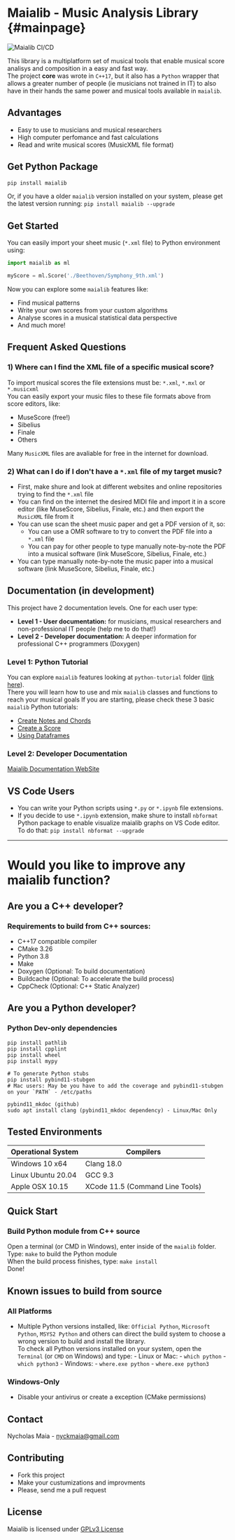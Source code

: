 # Maialib - Music Analysis Library {#mainpage}

![Maialib CI/CD](https://github.com/nyckmaia/maialib/actions/workflows/wheels.yml/badge.svg)

This library is a multiplatform set of musical tools that enable musical score analisys and composition in a easy and fast way. <br>
The project **core** was wrote in `C++17`, but it also has a `Python` wrapper that allows a greater number of people (ie musicians not trained in IT) to also have in their hands the same power and musical tools available in `maialib`.

## Advantages

- Easy to use to musicians and musical researchers
- High computer perfomance and fast calculations
- Read and write musical scores (MusicXML file format)

## Get Python Package

```python
pip install maialib
```

Or, if you have a older `maialib` version installed on your system, please get the latest version running: `pip install maialib --upgrade`

## Get Started

You can easily import your sheet music (`*.xml` file) to Python environment using:

```python
import maialib as ml

myScore = ml.Score('./Beethoven/Symphony_9th.xml')
```

Now you can explore some `maialib` features like:

- Find musical patterns
- Write your own scores from your custom algorithms
- Analyse scores in a musical statistical data perspective
- And much more!

## Frequent Asked Questions

### 1) Where can I find the XML file of a specific musical score?

To import musical scores the file extensions must be: `*.xml`, `*.mxl` or `*.musicxml` <br>
You can easily export your music files to these file formats above from score editors, like:

- MuseScore (free!)
- Sibelius
- Finale
- Others

Many `MusicXML` files are avaliable for free in the internet for download.

### 2) What can I do if I don't have a `*.xml` file of my target music?

- First, make shure and look at different websites and online repositories trying to find the `*.xml` file
- You can find on the internet the desired MIDI file and import it in a score editor (like MuseScore, Sibelius, Finale, etc.) and then export the `MusicXML` file from it
- You can use scan the sheet music paper and get a PDF version of it, so:
  - You can use a OMR software to try to convert the PDF file into a `*.xml` file
  - You can pay for other people to type manually note-by-note the PDF into a musical software (link MuseScore, Sibelius, Finale, etc.)
- You can type manually note-by-note the music paper into a musical software (link MuseScore, Sibelius, Finale, etc.)

## Documentation (in development)

This project have 2 documentation levels. One for each user type:

- **Level 1 - User documentation:** for musicians, musical researchers and non-professional IT people (help me to do that!)
- **Level 2 - Developer documentation:** A deeper information for professional C++ programmers (Doxygen)

### Level 1: Python Tutorial

You can explore `maialib` features looking at `python-tutorial` folder ([link here](https://github.com/nyckmaia/maialib/tree/main/python-tutorial)). <br>
There you will learn how to use and mix `maialib` classes and functions to reach your musical goals
If you are starting, please check these 3 basic `maialib` Python tutorials:

- [Create Notes and Chords](https://github.com/nyckmaia/maialib/blob/main/python-tutorial/create_notes_chords.ipynb)
- [Create a Score](https://github.com/nyckmaia/maialib/blob/main/python-tutorial/create_score.ipynb)
- [Using Dataframes](https://github.com/nyckmaia/maialib/blob/main/python-tutorial/dataframe.ipynb)

### Level 2: Developer Documentation

[Maialib Documentation WebSite](https://maialib.com/)

## VS Code Users

- You can write your Python scripts using `*.py` or `*.ipynb` file extensions.
- If you decide to use `*.ipynb` extension, make shure to install `nbformat` Python package to enable visualize maialib graphs on VS Code editor.
  To do that: `pip install nbformat --upgrade`

---

# Would you like to improve any maialib function?

## Are you a C++ developer?

### Requirements to build from C++ sources:

- C++17 compatible compiler
- CMake 3.26
- Python 3.8
- Make
- Doxygen (Optional: To build documentation)
- Buildcache (Optional: To accelerate the build process)
- CppCheck (Optional: C++ Static Analyzer)

## Are you a Python developer?

### Python Dev-only dependencies

```
pip install pathlib
pip install cpplint
pip install wheel
pip install mypy

# To generate Python stubs
pip install pybind11-stubgen
# Mac users: May be you have to add the coverage and pybind11-stubgen on your `PATH` - /etc/paths

pybind11_mkdoc (github)
sudo apt install clang (pybind11_mkdoc dependency) - Linux/Mac Only
```

## Tested Environments

| Operational System | Compilers                       |
| ------------------ | ------------------------------- |
| Windows 10 x64     | Clang 18.0                      |
| Linux Ubuntu 20.04 | GCC 9.3                         |
| Apple OSX 10.15    | XCode 11.5 (Command Line Tools) |

## Quick Start

### Build Python module from C++ source

Open a terminal (or CMD in Windows), enter inside of the `maialib` folder. <br>
Type: `make` to build the Python module <br>
When the build process finishes, type: `make install` <br>
Done!

## Known issues to build from source

### All Platforms

- Multiple Python versions installed, like: `Official Python`, `Microsoft Python`, `MSYS2 Python` and others can direct the build system to choose a wrong version to build and install the library. <br>
  To check all Python versions installed on your system, open the `Terminal` (or `CMD` on Windows) and type: - Linux or Mac: - `which python` - `which python3` - Windows: - `where.exe python` - `where.exe python3`

### Windows-Only

- Disable your antivirus or create a exception (CMake permissions)

## Contact

Nycholas Maia - nyckmaia@gmail.com

## Contributing

- Fork this project
- Make your custumizations and improvments
- Please, send me a pull request

## License

Maialib is licensed under [GPLv3 License](https://www.gnu.org/licenses/gpl-3.0.html)
